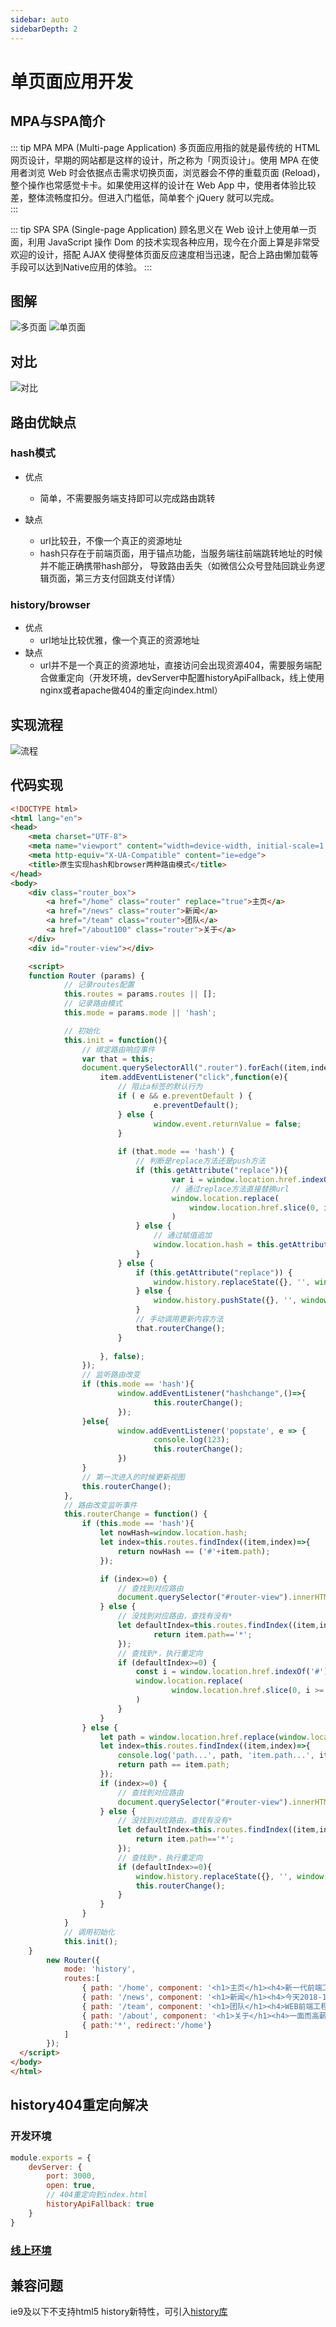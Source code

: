 ```yaml
---
sidebar: auto
sidebarDepth: 2
---
```


# 单页面应用开发

## MPA与SPA简介
::: tip MPA
MPA (Multi-page Application) 多页面应用指的就是最传统的 HTML 网页设计，早期的网站都是这样的设计，所之称为「网页设计」。使用 MPA 在使用者浏览 Web 时会依据点击需求切换页面，浏览器会不停的重载页面 (Reload)，整个操作也常感觉卡卡。如果使用这样的设计在 Web App 中，使用者体验比较差，整体流畅度扣分。但进入门槛低，简单套个 jQuery 就可以完成。  
:::

::: tip SPA
SPA (Single-page Application) 顾名思义在 Web 设计上使用单一页面，利用 JavaScript 操作 Dom 的技术实现各种应用，现今在介面上算是非常受欢迎的设计，搭配 AJAX 使得整体页面反应速度相当迅速，配合上路由懒加载等手段可以达到Native应用的体验。 
:::

## 图解
![多页面](/study/spa/mpa.png)
![单页面](/study/spa/spa.png)

## 对比
![对比](/study/spa/diff.png)

<!-- ## 实现流程
```flow
st=>start: 路由原生实现
changeUrl=>operation: 改变地址栏
changeContent=>operation: 改变内容

hashMode=>operation: hash模式
historyMode=>operation: history模式

hashPushHistory=>operation: push方式
codePushHistory=>operation: 对hash进行赋值
hashReplaceHistory=>operation: replace方式
codeReplaceHistory=>operation: window.location.replace


hisPushHistory=>operation: push方式
hisCodePushHistory=>operation: window.location.pushState
hisPeplaceHistory=>operation: replace方式
hisCodeReplaceHistory=>operation: window.location.replaceState


modeCondition=>condition: hash or history?
changeCondition=>condition: push or replace?
changeCondition2=>condition: push or replace?

e=>end:结束

st->changeUrl->modeCondition
modeCondition(yes)->hashMode
modeCondition(no)->historyMode

hashMode->changeCondition
changeCondition(yes)->hashPushHistory->codePushHistory
changeCondition(no)->hashReplaceHistory->codeReplaceHistory

historyMode->changeCondition2
changeCondition2(yes)->hisPushHistory->hisCodePushHistory
changeCondition2(no)->hisPeplaceHistory->hisCodeReplaceHistory
``` -->

## 路由优缺点
### hash模式
- 优点
    - 简单，不需要服务端支持即可以完成路由跳转

- 缺点
    - url比较丑，不像一个真正的资源地址
    - hash只存在于前端页面，用于锚点功能，当服务端往前端跳转地址的时候并不能正确携带hash部分，
    导致路由丢失（如微信公众号登陆回跳业务逻辑页面，第三方支付回跳支付详情）

### history/browser
- 优点
    - url地址比较优雅，像一个真正的资源地址
- 缺点
    - url并不是一个真正的资源地址，直接访问会出现资源404，需要服务端配合做重定向（开发环境，devServer中配置historyApiFallback，线上使用nginx或者apache做404的重定向index.html）

## 实现流程
![流程](http://assets.processon.com/chart_image/5cc6ac6be4b08b66b9c0080a.png)

## 代码实现
```html
<!DOCTYPE html>
<html lang="en">
<head>
	<meta charset="UTF-8">
	<meta name="viewport" content="width=device-width, initial-scale=1.0">
	<meta http-equiv="X-UA-Compatible" content="ie=edge">
	<title>原生实现hash和browser两种路由模式</title>
</head>
<body>
	<div class="router_box">
		<a href="/home" class="router" replace="true">主页</a>
		<a href="/news" class="router">新闻</a>
		<a href="/team" class="router">团队</a>
		<a href="/about100" class="router">关于</a>
	</div>
	<div id="router-view"></div>

	<script>
    function Router (params) {
			// 记录routes配置
			this.routes = params.routes || [];
			// 记录路由模式
			this.mode = params.mode || 'hash';

			// 初始化
			this.init = function(){
				// 绑定路由响应事件
				var that = this;
				document.querySelectorAll(".router").forEach((item,index)=>{
					item.addEventListener("click",function(e){
						// 阻止a标签的默认行为
						if ( e && e.preventDefault ) {
								e.preventDefault(); 
						} else {
								window.event.returnValue = false;  
						} 
                        
						if (that.mode == 'hash') {
							// 判断是replace方法还是push方法
							if (this.getAttribute("replace")){
									var i = window.location.href.indexOf('#')
									// 通过replace方法直接替换url
									window.location.replace(
										window.location.href.slice(0, i >= 0 ? i : 0) + '#' + this.getAttribute("href")
									)
							} else {
								// 通过赋值追加
								window.location.hash = this.getAttribute("href");
							}
						} else {
							if (this.getAttribute("replace")) {
								window.history.replaceState({}, '', window.location.origin+this.getAttribute("href"))
							} else {
								window.history.pushState({}, '', window.location.origin+this.getAttribute("href"))
							}
							// 手动调用更新内容方法
							that.routerChange();
						}
                        
					}, false);
				});
				// 监听路由改变
				if (this.mode == 'hash'){
						window.addEventListener("hashchange",()=>{
								this.routerChange();
						});
				}else{
						window.addEventListener('popstate', e => {
								console.log(123);
								this.routerChange();
						})
				}
				// 第一次进入的时候更新视图
				this.routerChange();
			},
			// 路由改变监听事件
			this.routerChange = function() {
				if (this.mode == 'hash'){
					let nowHash=window.location.hash;
					let index=this.routes.findIndex((item,index)=>{
						return nowHash == ('#'+item.path);
					});

					if (index>=0) {
						// 查找到对应路由
						document.querySelector("#router-view").innerHTML=this.routes[index].component;
					} else {
						// 没找到对应路由，查找有没有*
						let defaultIndex=this.routes.findIndex((item,index)=>{
								return item.path=='*';
						});
						// 查找到*，执行重定向
						if (defaultIndex>=0) {
							const i = window.location.href.indexOf('#')
							window.location.replace(
									window.location.href.slice(0, i >= 0 ? i : 0) + '#' + this.routes[defaultIndex].redirect
							)
						}
					}
				} else {
					let path = window.location.href.replace(window.location.origin, '');
					let index=this.routes.findIndex((item,index)=>{
						console.log('path...', path, 'item.path...', item.path);
						return path == item.path;
					});
					if (index>=0) {
						// 查找到对应路由
						document.querySelector("#router-view").innerHTML=this.routes[index].component;
					} else {
						// 没找到对应路由，查找有没有*
						let defaultIndex=this.routes.findIndex((item,index)=>{
							return item.path=='*';
						});
						// 查找到*，执行重定向
						if (defaultIndex>=0){
							window.history.replaceState({}, '', window.location.origin+this.routes[defaultIndex].redirect)
							this.routerChange();
						}
					}
				}
			}
			// 调用初始化
			this.init();
    }
		new Router({
			mode: 'history',
			routes:[
				{ path: '/home', component: '<h1>主页</h1><h4>新一代前端工程师：我们啥都会</h4>' },
				{ path: '/news', component: '<h1>新闻</h1><h4>今天2018-11-5，上课还得穿工装</h4>' },
				{ path: '/team', component: '<h1>团队</h1><h4>WEB前端工程师</h4>' },
				{ path: '/about', component: '<h1>关于</h1><h4>一面而高薪就业</h4>' },
				{ path:'*', redirect:'/home'}
			]
		});
  </script>
</body>
</html>
```

## history404重定向解决
### 开发环境
```js
module.exports = {
	devServer: {
		port: 3000,
		open: true,
		// 404重定向到index.html
		historyApiFallback: true
	}
}
```
### [线上环境](https://router.vuejs.org/zh/guide/essentials/history-mode.html#%E5%90%8E%E7%AB%AF%E9%85%8D%E7%BD%AE%E4%BE%8B%E5%AD%90)

## 兼容问题

ie9及以下不支持html5 history新特性，可引入[history库](https://github.com/devote/HTML5-History-API)